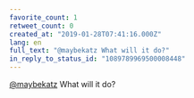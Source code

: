```yaml
---
favorite_count: 1
retweet_count: 0
created_at: "2019-01-28T07:41:16.000Z"
lang: en
full_text: "@maybekatz What will it do?"
in_reply_to_status_id: "1089789969500008448"
---
```


[@maybekatz](https://twitter.com/maybekatz) What will it do?
